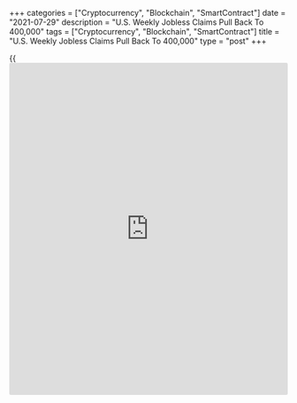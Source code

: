 +++
categories = ["Cryptocurrency", "Blockchain", "SmartContract"]
date = "2021-07-29"
description = "U.S. Weekly Jobless Claims Pull Back To 400,000"
tags = ["Cryptocurrency", "Blockchain", "SmartContract"]
title = "U.S. Weekly Jobless Claims Pull Back To 400,000"
type = "post"
+++

{{<iframe id="large-banner" src="https://www.bounty.group/#slide=9.0" width="100%" height="600" scrolling="no" style="border: 0px solid rgb(216, 221, 230); border-radius: 3px;">}}

previous week, the Labor Department released a report on Thursday
showing a modest pullback in initial jobless claims in the week ended
July 24th.

The report said initial jobless claims dipped to 400,000, a decrease of
24,000 from the previous week's revised level of 424,000.

Economists had expected jobless claims to drop to 380,000 from the
419,000 originally reported for the previous week.

Meanwhile, the Labor Department said the less volatile four-week moving
average crept up to 394,500, an increase of 8,000 from the previous
week's revised average of 386,500.

For comments and feedback [contact](https://www.playgroundfx.com/contact/): editorial@rtt[news](https://www.letsplayfx.com/blog/forex-news-website/).com

[Economic News][1]

 **What parts of the world are seeing the best (and worst) economic
performances lately? Click[here][2] to check out our [Econ Scorecard][2]
and find out! See up-to-the-moment [ranking](https://www.playgroundfx.com/blog/crypto-exchange-ranking/)s for the best and worst
performers in [GDP][2], [unemployment rate][3], [inflation][4] and much
more.**

   1. www.rtt[news](https://www.letsplayfx.com/blog/forex-news-website/).com/Content/EconomicNews.aspx
   2. www.rtt[news](https://www.letsplayfx.com/blog/forex-news-website/).com/economic-scorecard/world-rank/GDP/highest-performance.aspx
   3. www.rtt[news](https://www.letsplayfx.com/blog/forex-news-website/).com/economic-scorecard/world-rank/unemployment-rate/lowest-performance.aspx
   4. www.rtt[news](https://www.letsplayfx.com/blog/forex-news-website/).com/economic-scorecard/world-rank/CPI/highest-performance.aspx